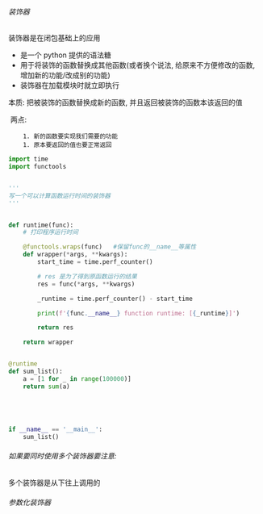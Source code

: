 ###### 装饰器

装饰器是在闭包基础上的应用

- 是一个 python 提供的语法糖
- 用于将装饰的函数替换成其他函数(或者换个说法, 给原来不方便修改的函数, 增加新的功能/改成别的功能)
- 装饰器在加载模块时就立即执行

本质: 把被装饰的函数替换成新的函数, 并且返回被装饰的函数本该返回的值

​	两点:

		1. 新的函数要实现我们需要的功能
		1. 原本要返回的值也要正常返回





```python
import time
import functools


'''
写一个可以计算函数运行时间的装饰器
'''


def runtime(func):
    # 打印程序运行时间

    @functools.wraps(func)   #保留func的__name__等属性
    def wrapper(*args, **kwargs):
        start_time = time.perf_counter()

        # res 是为了得到原函数运行的结果
        res = func(*args, **kwargs)

        _runtime = time.perf_counter() - start_time

        print(f'{func.__name__} function runtime: [{_runtime}]')

        return res

    return wrapper


@runtime
def sum_list():
    a = [1 for _ in range(100000)]
    return sum(a)





if __name__ == '__main__':
    sum_list()
```





###### 如果要同时使用多个装饰器要注意:

多个装饰器是从下往上调用的





###### 参数化装饰器

